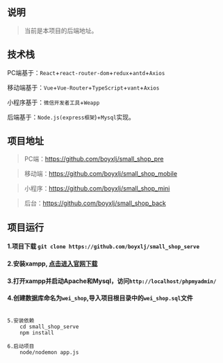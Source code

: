 ## 说明
> 当前是本项目的后端地址。

## 技术栈
PC端基于：`React`+`react-router-dom`+`redux`+`antd`+`Axios`

移动端基于：`Vue`+`Vue-Router`+`TypeScript`+`vant`+`Axios`

小程序基于：`微信开发者工具`+`Weapp`

后端基于：`Node.js(express框架`)+`Mysql`实现。

## 项目地址
> PC端：<a href='https://github.com/boyxlj/small_shop_pre' target="_blank">https://github.com/boyxlj/small_shop_pre</a>

> 移动端：<a href='https://github.com/boyxlj/small_shop_mobile' target="_blank">https://github.com/boyxlj/small_shop_mobile</a>

> 小程序：<a href='https://github.com/codeXlj/small_shop_mini' target="_blank">https://github.com/boyxlj/small_shop_mini</a>

> 后台：<a href='https://github.com/boyxlj/small_shop_back' target="_blank">https://github.com/boyxlj/small_shop_back</a>

## 项目运行

#### 1.项目下载 `git clone https://github.com/boyxlj/small_shop_serve`

#### 2.安装xampp, <a target="_blank" href="https://www.apachefriends.org/">点击进入官网下载</a>

#### 3.打开xampp并启动Apache和Mysql，访问`http://localhost/phpmyadmin/`

#### 4.创建数据库命名为`wei_shop`,导入项目根目录中的`wei_shop.sql`文件

```

5.安装依赖
	cd small_shop_serve
	npm install
	
6.启动项目
	node/nodemon app.js
	
```

#### 

